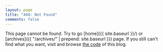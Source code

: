 ```yaml
---
layout: page
title: "404: Not Found"
comments: false
---
```


This page cannot be found. Try to go [home]({{ site.baseurl }}/) or
[archives]({{ "/archives/" | prepend: site.baseurl }}) page. If you still can't
find what you want, visit and browse
[the code](https://github.com/yous/yous.github.io) of this blog.
